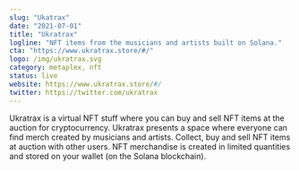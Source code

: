 ```yaml
---
slug: "Ukatrax"
date: "2021-07-01"
title: "Ukratrax"
logline: "NFT items from the musicians and artists built on Solana."
cta: "https://www.ukratrax.store/#/"
logo: /img/ukratrax.svg
category: metaplex, nft
status: live
website: https://www.ukratrax.store/#/
twitter: https://twitter.com/ukratrax
---
```


Ukratrax is a virtual NFT stuff where you can buy and sell NFT items at the auction for cryptocurrency. Ukratrax presents a space where everyone can find merch created by musicians and artists. Collect, buy and sell NFT items at auction with other users. NFT merchandise is created in limited quantities and stored on your wallet (on the Solana blockchain).